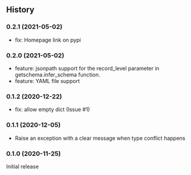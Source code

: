 ## History

### 0.2.1 (2021-05-02)

- fix: Homepage link on pypi

### 0.2.0 (2021-05-02)

- feature: jsonpath support for the record_level parameter in getschema.infer_schema function.
- feature: YAML file support

### 0.1.2 (2020-12-22)

- fix: allow empty dict (Issue #1)

### 0.1.1 (2020-12-05)

- Raise an exception with a clear message when type conflict happens

### 0.1.0 (2020-11-25)

Initial release
